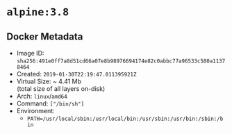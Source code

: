 # `alpine:3.8`

## Docker Metadata

- Image ID: `sha256:491e0ff7a8d51cd66a07e8b98976694174e82c0abbc77a96533c580a11378464`
- Created: `2019-01-30T22:19:47.011395921Z`
- Virtual Size: ~ 4.41 Mb  
  (total size of all layers on-disk)
- Arch: `linux`/`amd64`
- Command: `["/bin/sh"]`
- Environment:
  - `PATH=/usr/local/sbin:/usr/local/bin:/usr/sbin:/usr/bin:/sbin:/bin`
